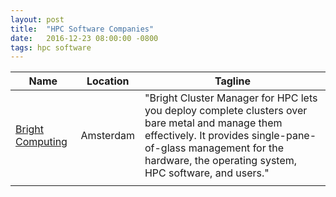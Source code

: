```yaml
---
layout: post
title:  "HPC Software Companies"
date:   2016-12-23 08:00:00 -0800
tags: hpc software
---
```


| Name | Location | Tagline |
| ---- | -------- | ------- |
| [Bright Computing](http://www.brightcomputing.com/product-offerings/bright-cluster-manager-for-hpc) | Amsterdam | "Bright Cluster Manager for HPC lets you deploy complete clusters over bare metal and manage them effectively. It provides single-pane-of-glass management for the hardware, the operating system, HPC software, and users." |
| | |